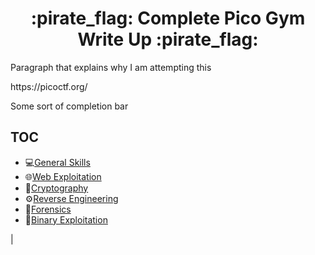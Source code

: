 <h1 align="center"> :pirate_flag: Complete Pico Gym Write Up :pirate_flag:</h1>

<p> Paragraph that explains why I am attempting this </p>

<p> https://picoctf.org/

<p> Some sort of completion bar </p>

## TOC 
- :computer:[General Skills](general_skills/README.MD)
- :globe_with_meridians:[Web Exploitation](###)
- :closed_lock_with_key:[Cryptography](cryptography/README.MD)
- :gear:[Reverse Engineering](###)
- :microscope:[Forensics](forenscis/README.MD)
- :space_invader:[Binary Exploitation](binary_exploitation/README.md)

| 




